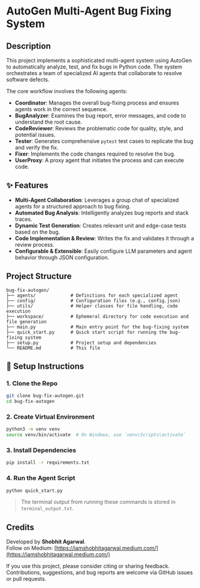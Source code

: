 # AutoGen Multi-Agent Bug Fixing System

## Description
This project implements a sophisticated multi-agent system using AutoGen to automatically analyze, test, and fix bugs in Python code. The system orchestrates a team of specialized AI agents that collaborate to resolve software defects.

The core workflow involves the following agents:
- **Coordinator**: Manages the overall bug-fixing process and ensures agents work in the correct sequence.
- **BugAnalyzer**: Examines the bug report, error messages, and code to understand the root cause.
- **CodeReviewer**: Reviews the problematic code for quality, style, and potential issues.
- **Tester**: Generates comprehensive `pytest` test cases to replicate the bug and verify the fix.
- **Fixer**: Implements the code changes required to resolve the bug.
- **UserProxy**: A proxy agent that initiates the process and can execute code.

## ✨ Features
- **Multi-Agent Collaboration**: Leverages a group chat of specialized agents for a structured approach to bug fixing.
- **Automated Bug Analysis**: Intelligently analyzes bug reports and stack traces.
- **Dynamic Test Generation**: Creates relevant unit and edge-case tests based on the bug.
- **Code Implementation & Review**: Writes the fix and validates it through a review process.
- **Configurable & Extensible**: Easily configure LLM parameters and agent behavior through JSON configuration.

## Project Structure
```
bug-fix-autogen/
├── agents/             # Definitions for each specialized agent
├── config/             # Configuration files (e.g., config.json)
├── utils/              # Helper classes for file handling, code execution
├── workspace/          # Ephemeral directory for code execution and file generation
├── main.py             # Main entry point for the bug-fixing system
├── quick_start.py      # Quick start script for running the bug-fixing system
├── setup.py            # Project setup and dependencies
└── README.md           # This file
```

## 🚀 Setup Instructions

### 1. Clone the Repo
```bash
git clone bug-fix-autogen.git
cd bug-fix-autogen
```

### 2. Create Virtual Environment
```bash
python3 -m venv venv
source venv/bin/activate  # On Windows, use `venv\Scripts\activate`
```

### 3. Install Dependencies
```bash
pip install -r requirements.txt
```

### 4. Run the Agent Script
```bash
python quick_start.py
```

> The terminal output from running these commands is stored in `terminal_output.txt`.

## Credits
Developed by **Shobhit Agarwal**.  
Follow on Medium: [https://iamshobhitagarwal.medium.com/](https://iamshobhitagarwal.medium.com/)

If you use this project, please consider citing or sharing feedback.  
Contributions, suggestions, and bug reports are welcome via GitHub issues or pull requests.


